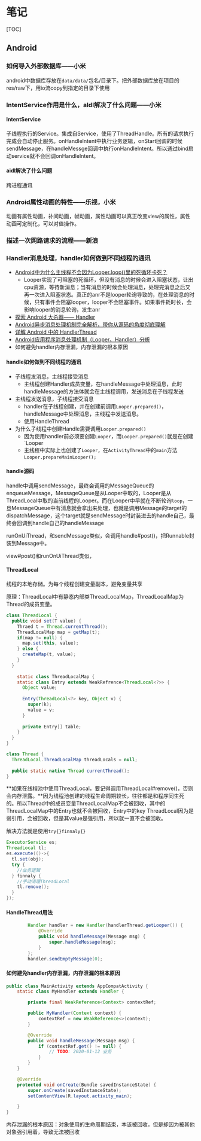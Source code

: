 # 笔记

[TOC]

## Android

### 如何导入外部数据库——小米

android中数据库存放在`data/data/`包名/目录下。把外部数据库放在项目的res/raw下，用io流copy到指定的目录下使用

### IntentService作用是什么，aldl解决了什么问题——小米

#### IntentService

子线程执行的Service。集成自Service，使用了ThreadHandle。所有的请求执行完成会自动停止服务。onHandleIntent中执行业务逻辑，onStart回调的时候sendMessage，在handleMessge回调中执行onHandleIntent。所以通过bind启动service就不会回调onHandleIntent。

#### aidl解决了什么问题

跨进程通讯

### Android属性动画的特性——乐视，小米

动画有属性动画，补间动画，帧动画，属性动画可以真正改变view的属性，属性动画可定制化，可以对值操作。

### 描述一次网路请求的流程——新浪

### Handler消息处理，handler如何做到不同线程的通讯

- [Android中为什么主线程不会因为Looper.loop()里的死循环卡死？](https://www.zhihu.com/question/34652589)
  - Looper实现了可阻塞的死循环，但没有消息的时候会进入阻塞状态，让出cpu资源，等待新消息；当有消息的时候会处理消息，处理完消息之后又再一次进入阻塞状态。真正的anr不是looper轮询导致的，在处理消息的时候，只有事件会阻塞looper，looper不会阻塞事件。如果事件耗时长，会影响looper的消息轮询，发生anr
- [探索 Android 大杀器—— Handler](https://github.com/xitu/gold-miner/blob/master/TODO/android-handler-internals.md)
- [Android异步消息处理机制完全解析，带你从源码的角度彻底理解](http://blog.csdn.net/guolin_blog/article/details/9991569)
- [详解 Android 中的 HandlerThread](http://droidyue.com/blog/2015/11/08/make-use-of-handlerthread/)
- [Android应用程序消息处理机制（Looper、Handler）分析](http://blog.csdn.net/luoshengyang/article/details/6817933)
- 如何避免handler内存泄漏，内存泄漏的根本原因

#### handle如何做到不同线程的通讯

* 子线程发消息，主线程接受消息
  * 主线程创建Handler成员变量，在handleMessage中处理消息，此时handleMessage的方法体就会在主线程调用，发送消息在子线程发送
* 主线程发送消息，子线程接受消息
  * handler在子线程创建，并在创建前调用`Looper.prepared()`，handleMessage中处理消息，主线程中发送消息。
  * 使用HandleThread
* 为什么子线程中创建Handle需要调用`Looper.prepared()`
  * 因为使用handler前必须要创建`Looper`，而`Looper.prepared()`就是在创建`Looper
  * 主线程中实际上也创建了`Looper`，在`ActivityThread`中的`main`方法`Looper.prepareMainLooper();`

#### handle源码

handle中调用sendMessage，最终会调用的MessageQueue的enqueueMessage，MessageQueue是从Looper中取的，Looper是从ThreadLocal中取的当前线程的Looper。而在Looper中早就在不断轮询`loop`，一旦MessageQueue中有消息就会拿出来处理，也就是调用Message的target的dispatchMessage，这个target就是sendMessage时封装进去的handle自己，最终会回调到handle自己的handleMessage

runOnUiThread，和sendMessage类似，会调用handle#post()，把Runnable封装到Message中。

view#post()和runOnUiThread类似，

#### ThreadLocal

线程的本地存储。为每个线程创建变量副本，避免变量共享

原理：ThreadLocal中有静态内部类ThreadLocalMap，ThreadLocalMap为Thread的成员变量。

```java
class ThreadLocal {
  public void set(T value) {
    Thraed t = Thread.currentThread();
    ThreadLocalMap map = getMap(t);
    if(map != null) {
      map.set(this, value);
    } else {
      createMap(t, value);
    }
  }
  
	static class ThreadLocalMap {
    static class Entry extends WeakRefrence<ThreadLocal<?>> {
      Object value;
      
      Entry(ThreadLocal<?> key, Object v) {
        super(k);
        value = v;
      }
      
      private Entry[] table;
    }
  }
}

class Thread {
  ThreadLocal.ThreadLocalMap threadLocals = null;
  
  public static native Thread currentThread();
}
```

**如果在线程池中使用ThreadLocal，要记得调用ThreadLocal#remove()，否则会内存泄露。**因为线程池创建的线程生命周期较长，往往都是和程序同生死的。所以Thread中的成员变量ThreadLocalMap不会被回收，其中的ThreadLocalMap中的Entry也就不会被回收，Entry中的key ThreadLocal因为是弱引用，会被回收，但是其value是强引用，所以就一直不会被回收。

解决方法就是使用`try{}finnaly{}`

```java
ExecutorService es;
ThreadLocal tl;
es.execute(()->{
  tl.set(obj);
  try {
    //业务逻辑
  } finnaly {
    //手动清理ThreadLocal
    tl.remove();
  }
});
```

#### HandleThread用法

```java
        Handler handler = new Handler(handlerThread.getLooper()) {
            @Override
            public void handleMessage(Message msg) {
                super.handleMessage(msg);
            }
        };
        handler.sendEmptyMessage(0);
```

#### 如何避免handler内存泄漏，内存泄漏的根本原因

```java
public class MainActivity extends AppCompatActivity {
    static class MyHandler extends Handler {

        private final WeakReference<Context> contextRef;

        public MyHandler(Context context) {
            contextRef = new WeakReference<>(context);
        }

        @Override
        public void handleMessage(Message msg) {
            if (contextRef.get() != null) {
                // TODO: 2020-01-12 业务 
            }
        }
    }

    @Override
    protected void onCreate(Bundle savedInstanceState) {
        super.onCreate(savedInstanceState);
        setContentView(R.layout.activity_main);

    }
}
```

内存泄漏的根本原因：对象使用的生命周期结束，本该被回收，但是却因为被其他对象强引用着，导致无法被回收